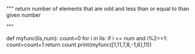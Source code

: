 
"""
return number of elements that are odd and less than or equal to than given number

"""


def myfunc(lis,num):
    count=0
    for i in lis:
        if i <= num and i%2==1:
           count=count+1
    return count
print(myfunc([1,11,7,8,-1,6],11))

